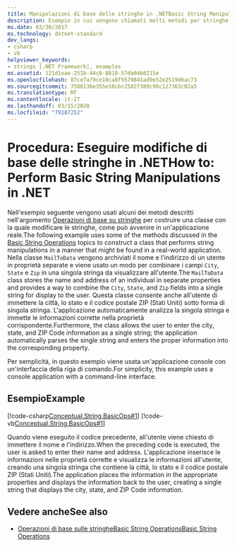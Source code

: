 ```yaml
---
title: Manipolazioni di base delle stringhe in .NETBasic String Manipulations in .NET
description: Esempio in cui vengono chiamati molti metodi per stringhe.
ms.date: 03/30/2017
ms.technology: dotnet-standard
dev_langs:
- csharp
- vb
helpviewer_keywords:
- strings [.NET Framework], examples
ms.assetid: 121d1eae-251b-44c0-8818-57da04b8215e
ms.openlocfilehash: 87ce7a79ce18ca8f5579841ad9e52e2519d6ac73
ms.sourcegitcommit: 7588136e355e10cbc2582f389c90c127363c02a5
ms.translationtype: MT
ms.contentlocale: it-IT
ms.lasthandoff: 03/15/2020
ms.locfileid: "79187252"
---
```

# <a name="how-to-perform-basic-string-manipulations-in-net"></a><span data-ttu-id="82cb9-103">Procedura: Eseguire modifiche di base delle stringhe in .NET</span><span class="sxs-lookup"><span data-stu-id="82cb9-103">How to: Perform Basic String Manipulations in .NET</span></span>

<span data-ttu-id="82cb9-104">Nell'esempio seguente vengono usati alcuni dei metodi descritti nell'argomento [Operazioni di base su stringhe](../../../docs/standard/base-types/basic-string-operations.md) per costruire una classe con la quale modificare le stringhe, come può avvenire in un'applicazione reale.</span><span class="sxs-lookup"><span data-stu-id="82cb9-104">The following example uses some of the methods discussed in the [Basic String Operations](../../../docs/standard/base-types/basic-string-operations.md) topics to construct a class that performs string manipulations in a manner that might be found in a real-world application.</span></span> <span data-ttu-id="82cb9-105">Nella classe `MailToData` vengono archiviati il nome e l'indirizzo di un utente in proprietà separate e viene usato un modo per combinare i campi `City`, `State` e `Zip` in una singola stringa da visualizzare all'utente.</span><span class="sxs-lookup"><span data-stu-id="82cb9-105">The `MailToData` class stores the name and address of an individual in separate properties and provides a way to combine the `City`, `State`, and `Zip` fields into a single string for display to the user.</span></span> <span data-ttu-id="82cb9-106">Questa classe consente anche all'utente di immettere la città, lo stato e il codice postale ZIP (Stati Uniti) sotto forma di singola stringa. L'applicazione automaticamente analizza la singola stringa e immette le informazioni corrette nella proprietà corrispondente.</span><span class="sxs-lookup"><span data-stu-id="82cb9-106">Furthermore, the class allows the user to enter the city, state, and ZIP Code information as a single string; the application automatically parses the single string and enters the proper information into the corresponding property.</span></span>  
  
<span data-ttu-id="82cb9-107">Per semplicità, in questo esempio viene usata un'applicazione console con un'interfaccia della riga di comando.</span><span class="sxs-lookup"><span data-stu-id="82cb9-107">For simplicity, this example uses a console application with a command-line interface.</span></span>  
  
## <a name="example"></a><span data-ttu-id="82cb9-108">Esempio</span><span class="sxs-lookup"><span data-stu-id="82cb9-108">Example</span></span>  

[!code-csharp[Conceptual.String.BasicOps#1](../../../samples/snippets/csharp/VS_Snippets_CLR/conceptual.string.basicops/cs/basicops.cs#1)]
[!code-vb[Conceptual.String.BasicOps#1](../../../samples/snippets/visualbasic/VS_Snippets_CLR/conceptual.string.basicops/vb/basicops.vb#1)]  
  
<span data-ttu-id="82cb9-109">Quando viene eseguito il codice precedente, all'utente viene chiesto di immettere il nome e l'indirizzo.</span><span class="sxs-lookup"><span data-stu-id="82cb9-109">When the preceding code is executed, the user is asked to enter their name and address.</span></span> <span data-ttu-id="82cb9-110">L'applicazione inserisce le informazioni nelle proprietà corrette e visualizza le informazioni all'utente, creando una singola stringa che contiene la città, lo stato e il codice postale ZIP (Stati Uniti).</span><span class="sxs-lookup"><span data-stu-id="82cb9-110">The application places the information in the appropriate properties and displays the information back to the user, creating a single string that displays the city, state, and ZIP Code information.</span></span>  
  
## <a name="see-also"></a><span data-ttu-id="82cb9-111">Vedere anche</span><span class="sxs-lookup"><span data-stu-id="82cb9-111">See also</span></span>

- [<span data-ttu-id="82cb9-112">Operazioni di base sulle stringheBasic String Operations</span><span class="sxs-lookup"><span data-stu-id="82cb9-112">Basic String Operations</span></span>](../../../docs/standard/base-types/basic-string-operations.md)
